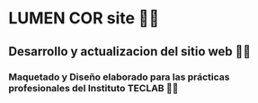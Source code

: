 # LUMEN COR site 👩‍💻
## Desarrollo y actualizacion del sitio web 👩‍💻
### Maquetado y Diseño elaborado para las prácticas profesionales del Instituto TECLAB 👩‍💻
